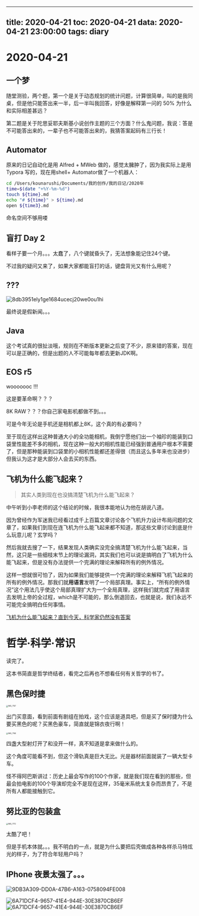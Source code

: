 
---
title: 2020-04-21
toc: 2020-04-21
data: 2020-04-21 23:00:00
tags: diary
---


# 2020-04-21

## 一个梦

随堂测验，两个题，第一个是关于动态规划的统计问题，计算很简单，叫的是我同桌，但是他只能答出来一半，后一半叫我回答，好像是解释第一问的 50% 为什么和实际相差甚远？

第二题是关于陀思妥耶夫斯基小说创作主题的三个方面？什么鬼问题，我说：答是不可能答出来的，一辈子也不可能答出来的，我猜答案起码有三行长！

## Automator

原来的日记自动化是用 Alfred + MWeb 做的，感觉太臃肿了，因为我实际上是用 Typora 写的，现在用shell+ Automator做了一个机器人：

```bash
cd /Users/kounarushi/Documents/我的创作/我的日记/2020年
time=$(date "+%Y-%m-%d")
touch ${time}.md
echo "# ${time}" > ${time}.md
open ${time3}.md
```

命名空间不够用喽

## 盲打 Day 2

看样子要一个月。。。太蠢了，八个键就昏头了，无法想象能记住24个键。

不过我的疑问又来了，如果大家都能盲打的话，键盘背光又有什么用呢？

## ???



![8db3951ely1ge1684ucecj20we0ou1hi](https://tva1.sinaimg.cn/large/007S8ZIlly1ge1702ytwej309s07it8x.jpg)



最终说是假新闻。。。

## Java

这个考试真的很扯淡哦，规则在不断版本更新之后变了不少，原来错的答案，现在可以是正确的，但是出题的人不可能每年都去更新JDK啊。

## EOS r5

wooooooc !!!

这是要革命啊？？？

8K RAW？？？你自己家电影机都做不到。。。

可是今年无论是手机还是相机都上8K，这个真的有必要吗？

至于现在这样出这种普通大小的全功能相机，我倒宁愿他们出一个袖珍的能装到口袋里性能差不多的相机，现在这种一般大的相机性能已经强到普通用户根本不需要了，但是那种能装到口袋里的小相机性能都还差得很（而且这么多年来也没进步）但我认为这才是大部分人会去买的东西。

## 飞机为什么能飞起来？

> 其实人类到现在也没搞清楚飞机为什么能飞起来？

中午听到小李老师的这个结论的时候，我很本能地认为他在胡说八道。

因为曾经作为军迷我已经看过成千上百篇文章讨论各个飞机升力设计布局问题的文章了，如果我们到现在连飞机为什么能飞起来都不知道，那这些文章讨论到底是什么玩意儿呢？玄学吗？

然后我就去搜了一下，结果发现人类确实没完全搞清楚飞机为什么能飞起来，当然，这只是一些细枝末节上的理论漏洞，其实我们也可以说是搞明白了飞机为什么能飞起来，但是没有办法提供一个完满的理论来解释所有的例外情况。

这样一想就很可怕了，因为如果我们能够提供一个完满的理论来解释飞机飞起来的所有的例外情况。那我们就**用语言**发明了一个局部真理。事实上，“所有的例外情况”这个用法几乎使这个局部真理扩大为一个全局真理，这样我们就完成了用语言去发明上帝的全过程，which是不可能的，那么倒退回去，也就是说，我们永远不可能完全搞明白任何事情。

[飞机为什么能飞起来？直到今天，科学家仍然没有答案](https://new.qq.com/omn/20200324/20200324A0351000.html)



# 哲学·科学·常识

读完了。

这本书简直是哲学终结者，看完之后再也不想看任何有关哲学的书了。

## 黑色保时捷

<img src="https://tva1.sinaimg.cn/large/007S8ZIlly1ge1ncwgliuj31400u0hdu.jpg" alt="IMG_7167" style="zoom:33%;" />

出门买意面，看到前面有剧组在拍戏，这个应该是道具吧，但是买了保时捷为什么要买黑色的呢？买黑色豪车，简直就是锦衣夜行啊！

<img src="https://tva1.sinaimg.cn/large/007S8ZIlly1ge1nfx5k09j31400u0hdu.jpg" alt="IMG_7166" style="zoom:33%;" />

四盏大型射灯开了和没开一样，真不知道是拿来做什么的。

这个角度可能看不到，但这个滑轨真是巨大无比。光是器材前面就装了一辆大型卡车。

怪不得阿巴斯讲过：历史上最会写作的100个作家，就是我们现在看到的那些，但最会拍电影的100个导演却完全不是现在这样，35毫米系统太复杂而昂贵了，不是所有人都能接触到它。

## 努比亚的包装盒



<img src="https://tva1.sinaimg.cn/large/007S8ZIlly1ge1p5oj79bj30tv0xkn9n.jpg" alt="IMG_7172" style="zoom:33%;" />

太酷了吧！

但是手机本体就。。。我不明白的一点，就是为什么要把后壳做成各种各样杀马特炫光的样子，为了符合年轻用户吗？

## IPhone 夜景太强了。。。

![9DB3A309-DD0A-47B6-A163-0758094FE008](https://tva1.sinaimg.cn/large/007S8ZIlly1ge1paf5fllj30u00u04qp.jpg)

![6A71DCF4-9657-41E4-944E-30E3870CB6EF](https://tva1.sinaimg.cn/large/007S8ZIlly1ge1p8ox901j30u00u07wh.jpg)![6A71DCF4-9657-41E4-944E-30E3870CB6EF](https://tva1.sinaimg.cn/large/007S8ZIlly1ge1p8yiny8j30u00u0qv6.jpg)
